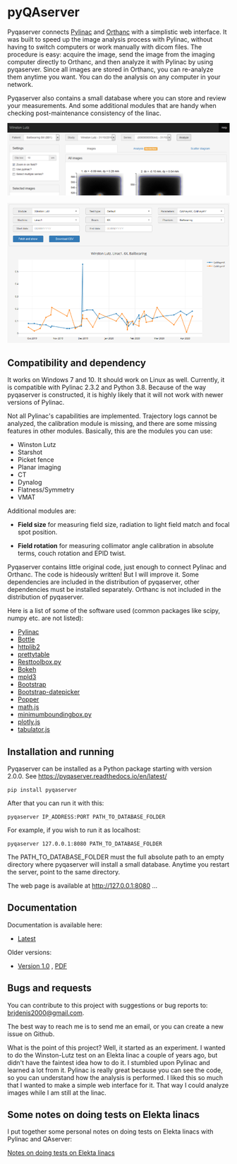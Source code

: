 # pyQAserver

Pyqaserver connects [Pylinac](https://github.com/jrkerns/pylinac) and [Orthanc](https://github.com/jodogne/Orthanc) with a simplistic web interface. It was built to speed up the image analysis process with Pylinac, without having to switch computers or work manually with dicom files. The procedure is easy: acquire the image, send the image from the imaging computer directly to Orthanc, and then analyze it with Pylinac by using pyqaserver. Since all images are stored in Orthanc, you can re-analyze them anytime you want. You can do the analysis on any computer in your network.

Pyqaserver also contains a small database where you can store and review your measurements. And some additional modules that are handy when checking post-maintenance consistency of the linac.

![image](files/image.png)

![image](files/image2.png)

## Compatibility and dependency

It works on Windows 7 and 10. It should work on Linux as well. Currently, it is compatible with Pylinac 2.3.2 and Python 3.8. Because of the way pyqaserver is constructed, it is highly likely that it will not work with newer versions of Pylinac.

Not all Pylinac's capabilities are implemented. Trajectory logs cannot be analyzed, the calibration module is missing, and there are some missing features in other modules. Basically, this are the modules you can use:

* Winston Lutz
* Starshot
* Picket fence
* Planar imaging
* CT
* Dynalog
* Flatness/Symmetry
* VMAT

Additional modules are:

* **Field size** for measuring field size, radiation to light field match and focal spot position.
 
* **Field rotation** for measuring collimator angle calibration in absolute terms, couch rotation and EPID twist.
 

Pyqaserver contains little original code, just enough to connect Pylinac and Orthanc. The code is hideously written! But I will improve it. Some dependencies are included in the distribution of pyqaserver, other dependencies must be installed separately. Orthanc is not included in the distribution of pyqaserver.

Here is a list of some of the software used (common packages like scipy, numpy etc. are not listed):

* [Pylinac](https://github.com/jrkerns/pylinac)
* [Bottle](https://bottlepy.org/docs/dev/)
* [httplib2](https://github.com/httplib2/httplib2)
* [prettytable](https://github.com/jazzband/prettytable)
* [Resttoolbox.py](https://github.com/jodogne/OrthancMirror/tree/master/Resources/Samples/Python)
* [Bokeh](https://docs.bokeh.org/en/latest/index.html)
* [mpld3](https://mpld3.github.io/)
* [Bootstrap](https://getbootstrap.com/docs/3.4/)
* [Bootstrap-datepicker](https://bootstrap-datepicker.readthedocs.io/en/latest/)
* [Popper](https://popper.js.org/)
* [math.js](https://mathjs.org/)
* [minimumboundingbox.py](https://bitbucket.org/william_rusnack/minimumboundingbox/src/master/)
* [plotly.js](https://plotly.com/javascript/getting-started/)
* [tabulator.js](http://tabulator.info/)


## Installation and running

Pyqaserver can be installed as a Python package starting with version 2.0.0.  See https://pyqaserver.readthedocs.io/en/latest/

~~~
pip install pyqaserver
~~~

After that you can run it with this:

~~~
pyqaserver IP_ADDRESS:PORT PATH_TO_DATABASE_FOLDER
~~~

For example, if you wish to run it as localhost:

~~~
pyqaserver 127.0.0.1:8080 PATH_TO_DATABASE_FOLDER
~~~

The PATH_TO_DATABASE_FOLDER must the full absolute path to an empty directory where pyqaserver will install a small database. Anytime you restart the server, point to the same directory.

The web page is available at http://127.0.0.1:8080 ...

## Documentation

Documentation is available here:

* [Latest](https://pyqaserver.readthedocs.io/en/latest/)

Older versions:

* [Version 1.0](https://brjdenis.github.io/pyqaserver/docs/version1.0/html/) , [PDF](/pdf/pyqaserver1.0.pdf)

## Bugs and requests

You can contribute to this project with suggestions or bug reports to: brjdenis2000@gmail.com.

The best way to reach me is to send me an email, or you can create a new issue on Github.

What is the point of this project? Well, it started as an experiment. I wanted to do the Winston-Lutz test on an Elekta linac a couple of years ago, but didn't have the faintest idea how to do it. I stumbled upon Pylinac and learned a lot from it. Pylinac is really great because you can see the code, so you can understand how the analysis is performed. I liked this so much that I wanted to make a simple web interface for it. That way I could analyze images while I am still at the linac.


## Some notes on doing tests on Elekta linacs

I put together some personal notes on doing tests on Elekta linacs with Pylinac and QAserver: 

[Notes on doing tests on Elekta linacs](https://brjdenis.github.io/pyqaserver/docs/qaserver-tips/html/)
